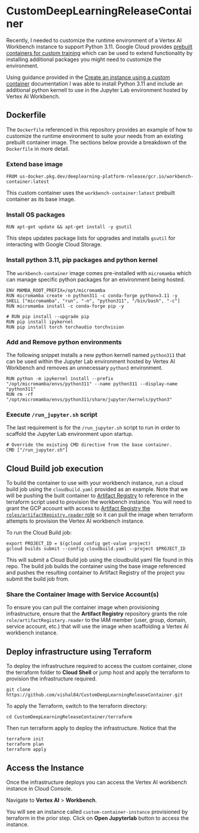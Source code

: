 # CustomDeepLearningReleaseContainer

Recently, I needed to customize the runtime environment of a Vertex AI Workbench instance to support Python 3.11. Google Cloud provides [prebuilt containers for custom training](https://cloud.google.com/vertex-ai/docs/training/pre-built-containers) which can be used to extend functionality by installing additional packages you might need to customize the environment.

Using guidance provided in the [Create an instance using a custom container](https://cloud.google.com/vertex-ai/docs/workbench/instances/create-custom-container) documentation I was able to install Python 3.11 and include an additional python kernell to use in the Jupyter Lab environment hosted by Vertex AI Workbench.

## Dockerfile

The `Dockerfile` referenced in this repository provides an example of how to customize the runtime environment to suite your needs from an existing prebuilt container image. The sections below provide a breakdown of the `Dockerfile` in more detail.

### Extend base image
```
FROM us-docker.pkg.dev/deeplearning-platform-release/gcr.io/workbench-container:latest
```

This custom container uses the `workbench-container:latest` prebuilt container as its base image.

### Install OS packages

```
RUN apt-get update && apt-get install -y gsutil
```

This steps updates package lists for upgrades and installs `gsutil` for interacting with Google Cloud Storage.

### Install python 3.11, pip packages and python kernel

The `workbench-container` image comes pre-installed with `micromamba` which can manage specific python packages for an environment being hosted.

```
ENV MAMBA_ROOT_PREFIX=/opt/micromamba
RUN micromamba create -n python311 -c conda-forge python=3.11 -y
SHELL ["micromamba", "run", "-n", "python311", "/bin/bash", "-c"]
RUN micromamba install -c conda-forge pip -y

# RUN pip install --upgrade pip
RUN pip install ipykernel
RUN pip install torch torchaudio torchvision
```

### Add and Remove python environments

The following snippet installs a new python kernell named `python311` that can be used within the Jupyter Lab environment hosted by Vertex AI Workbench and removes an unnecessary `python3` environment.

```
RUN python -m ipykernel install --prefix "/opt/micromamba/envs/python311" --name python311 --display-name "python311"
RUN rm -rf "/opt/micromamba/envs/python311/share/jupyter/kernels/python3"
```

### Execute `/run_jupyter.sh` script

The last requirement is for the `/run_jupyter.sh` script to run in order to scaffold the Jupyter Lab environment upon startup.

```
# Override the existing CMD directive from the base container.
CMD ["/run_jupyter.sh"]
```

## Cloud Build job execution

To build the container to use with your workbench instance, run a cloud build job using the `cloudbuild.yaml` provided as an example. Note that we will be pushing the built container to [Artifact Registry](https://cloud.google.com/artifact-registry/docs/docker/pushing-and-pulling) to reference in the terraform script used to provision the workbench instance. You will need to grant the GCP account with access to [Artifact Registry the `roles/artifactRegistry.reader` role](https://cloud.google.com/artifact-registry/docs/access-control#roles) so it can pull the image when terraform attempts to provision the Vertex AI workbench instance.

To run the Cloud Build job:
```
export PROJECT_ID = $(gcloud config get-value project)
gcloud builds submit --config cloudbuild.yaml --project $PROJECT_ID
```

This will submit a Cloud Build job using the cloudbuild.yaml file found in this repo. The build job builds the container using the base image referenced and pushes the resulting container to Artifact Registry of the project you submit the build job from.

### Share the Container Image with Service Account(s)

To ensure you can pull the container image when provisioning infrastructure, ensure that the __Artifact Registry__ repository grants the role `role/artifactRegistery.reader` to the IAM member (user, group, domain, service account, etc.) that will use the image when scaffolding a Vertex AI workbench instance.

## Deploy infrastructure using Terraform

To deploy the infrastructure required to access the custom container, clone the terraform folder to __Cloud Shell__ or jump host and apply the terraform to provision the infrastructure required.

```
git clone https://github.com/vishal84/CustomDeepLearningReleaseContainer.git
```

To apply the Terraform, switch to the terraform directory:
```
cd CustomDeepLearningReleaseContainer/terraform
```

Then run terraform apply to deploy the infrastructure. Notice that the 
```
terraform init
terraform plan
terraform apply
```

## Access the Instance

Once the infrastructure deploys you can access the Vertex AI workbench instance in Cloud Console.

Navigate to __Vertex AI__ > __Workbench__. 

You will see an instance called `custom-container-instance` provisioned by terraform in the prior step. Click on __Open Jupyterlab__ button to access the instance.


